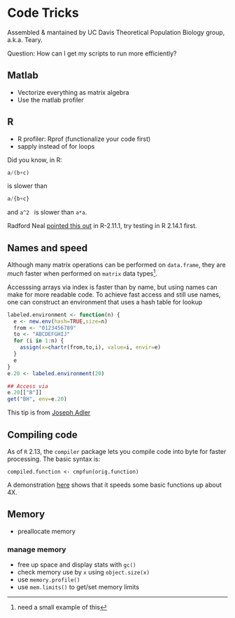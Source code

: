 Code Tricks
===========

Assembled & mantained by UC Davis Theoretical Population Biology group,
a.k.a. Teary.


Question: How can I get my scripts to run more efficiently?

Matlab
-----

 * Vectorize everything as matrix algebra
 * Use the matlab profiler

R
-----

* R profiler: Rprof (functionalize your code first)
* sapply instead of for loops


Did you know, in R:

```R
a/(b+c)
````

is slower than

```R
a/{b+c}
```

and  `a^2 ` is slower than `a*a`.  

Radford Neal [pointed this out](http://radfordneal.wordpress.com/2010/08/19/speeding-up-parentheses-and-lots-more-in-r/) in  R-2.11.1, try testing in R 2.14.1 first.  

## Names and speed

Although many matrix operations can be performed on `data.frame`, they are _much_ faster when performed on `matrix` data types[^dfmat].

[^dfmat]: need a small example of this

Accesssing arrays via index is faster than by name, but using names can make for more readable code. 
To achieve fast access and still use names, one can construct an environment that uses a hash table for lookup

```R
labeled.environment <- function(n) {
  e <- new.env(hash=TRUE,size=n)
  from <- "0123456789"
  to <- "ABCDEFGHIJ"
  for (i in 1:n) {
    assign(x=chartr(from,to,i), value=i, envir=e)
  }
  e
}
e.20 <- labeled.environment(20)

## Access via
e.20[["B"]]
get("BH", env=e.20)
```

This tip is from  [Joseph Adler](http://broadcast.oreilly.com/2010/03/lookup-performance-in-r.html)


## Compiling code

As of `R` 2.13, the `compiler` package lets you compile code into byte for faster processing.  The basic syntax is:

`compiled.function <- cmpfun(orig.function)`

A demonstration [here](http://dirk.eddelbuettel.com/blog/2011/04/12/) shows that it speeds some basic functions up about 4X.

## Memory 

* preallocate memory 

###  manage memory

* free up space and display stats with `gc()`
* check memory use by `x` using `object.size(x)`
* use `memory.profile()`
* use `mem.limits()` to get/set memory limits
